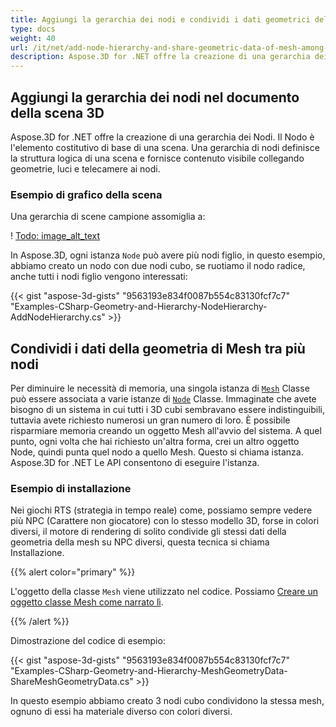 ```yaml
---
title: Aggiungi la gerarchia dei nodi e condividi i dati geometrici della mesh tra più nodi della scena 3D
type: docs
weight: 40
url: /it/net/add-node-hierarchy-and-share-geometric-data-of-mesh-among-multiple-nodes-of-3d-scene/
description: Aspose.3D for .NET offre la creazione di una gerarchia dei Nodi. Il Nodo è l'elemento costitutivo di base di una scena. Una gerarchia di nodi definisce la struttura logica di una scena e fornisce contenuto visibile collegando geometrie, luci e telecamere ai nodi.
---
```

##  **Aggiungi la gerarchia dei nodi nel documento della scena 3D**
Aspose.3D for .NET offre la creazione di una gerarchia dei Nodi. Il Nodo è l'elemento costitutivo di base di una scena. Una gerarchia di nodi definisce la struttura logica di una scena e fornisce contenuto visibile collegando geometrie, luci e telecamere ai nodi.
###  **Esempio di grafico della scena**
Una gerarchia di scene campione assomiglia a:

! [Todo: image_alt_text](add-node-hierarchy-and-share-geometric-data-of-mesh-among-multiple-nodes-of-3d-scene_1.png)

In Aspose.3D, ogni istanza `Node` può avere più nodi figlio, in questo esempio, abbiamo creato un nodo con due nodi cubo, se ruotiamo il nodo radice, anche tutti i nodi figlio vengono interessati:

{{< gist "aspose-3d-gists" "9563193e834f0087b554c83130fcf7c7" "Examples-CSharp-Geometry-and-Hierarchy-NodeHierarchy-AddNodeHierarchy.cs" >}}
##  **Condividi i dati della geometria di Mesh tra più nodi**
Per diminuire le necessità di memoria, una singola istanza di [`Mesh`](https://reference.aspose.com/3d/net/aspose.threed.entities/mesh) Classe può essere associata a varie istanze di [`Node`](https://reference.aspose.com/3d/net/aspose.threed/node) Classe. Immaginate che avete bisogno di un sistema in cui tutti i 3D cubi sembravano essere indistinguibili, tuttavia avete richiesto numerosi un gran numero di loro. È possibile risparmiare memoria creando un oggetto Mesh all'avvio del sistema. A quel punto, ogni volta che hai richiesto un'altra forma, crei un altro oggetto Node, quindi punta quel nodo a quello Mesh. Questo si chiama istanza. Aspose.3D for .NET Le API consentono di eseguire l'istanza.
###  **Esempio di installazione**
Nei giochi RTS (strategia in tempo reale) come, possiamo sempre vedere più NPC (Carattere non giocatore) con lo stesso modello 3D, forse in colori diversi, il motore di rendering di solito condivide gli stessi dati della geometria della mesh su NPC diversi, questa tecnica si chiama Installazione.

{{% alert color="primary" %}}

L'oggetto della classe `Mesh` viene utilizzato nel codice. Possiamo [Creare un oggetto classe Mesh come narrato lì](/3d/it/net/create-3d-mesh-and-scene/).

{{% /alert %}}

Dimostrazione del codice di esempio:

{{< gist "aspose-3d-gists" "9563193e834f0087b554c83130fcf7c7" "Examples-CSharp-Geometry-and-Hierarchy-MeshGeometryData-ShareMeshGeometryData.cs" >}}

In questo esempio abbiamo creato 3 nodi cubo condividono la stessa mesh, ognuno di essi ha materiale diverso con colori diversi.
